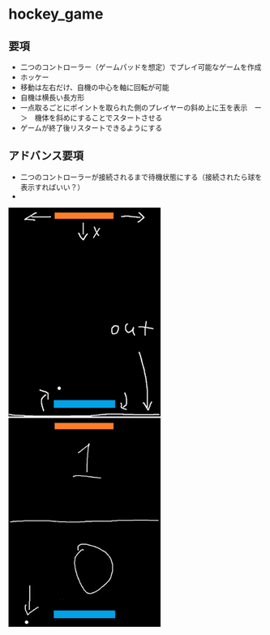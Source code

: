 # hockey_game

## 要項
* 二つのコントローラー（ゲームパッドを想定）でプレイ可能なゲームを作成
* ホッケー
* 移動は左右だけ、自機の中心を軸に回転が可能
* 自機は横長い長方形
* 一点取るごとにポイントを取られた側のプレイヤーの斜め上に玉を表示　ー＞　機体を斜めにすることでスタートさせる
* ゲームが終了後リスタートできるようにする


## アドバンス要項
* 二つのコントローラーが接続されるまで待機状態にする（接続されたら球を表示すればいい？）
* 

<img src="ホッケーデモ画像1.png" width="300">    <img src="ホッケーデモ画像2.png" width="300">


